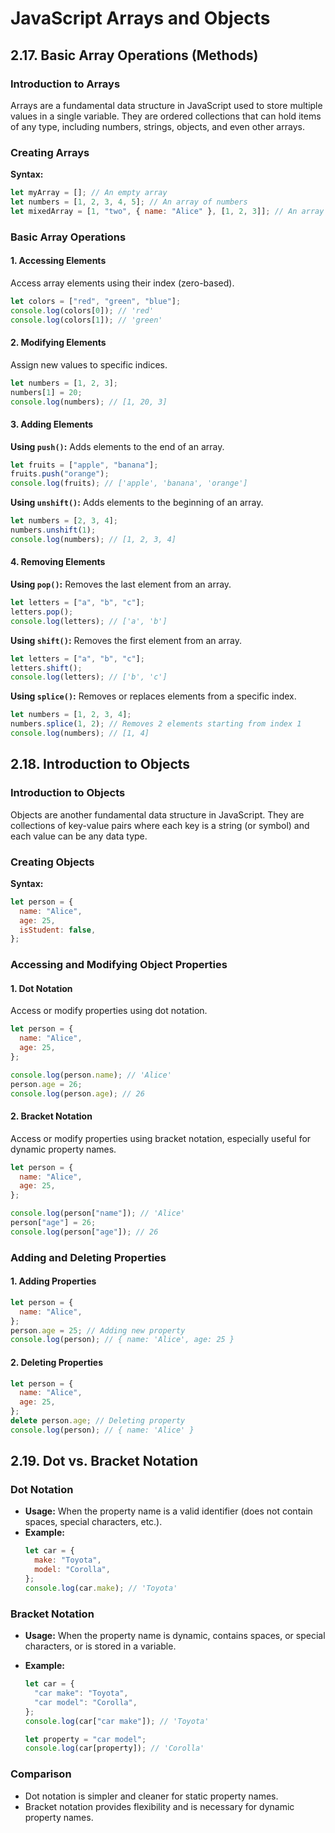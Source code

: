 # JavaScript Arrays and Objects

## 2.17. Basic Array Operations (Methods)

### Introduction to Arrays

Arrays are a fundamental data structure in JavaScript used to store multiple values in a single variable. They are ordered collections that can hold items of any type, including numbers, strings, objects, and even other arrays.

### Creating Arrays

**Syntax:**

```javascript
let myArray = []; // An empty array
let numbers = [1, 2, 3, 4, 5]; // An array of numbers
let mixedArray = [1, "two", { name: "Alice" }, [1, 2, 3]]; // An array with mixed types
```

### Basic Array Operations

#### 1. Accessing Elements

Access array elements using their index (zero-based).

```javascript
let colors = ["red", "green", "blue"];
console.log(colors[0]); // 'red'
console.log(colors[1]); // 'green'
```

#### 2. Modifying Elements

Assign new values to specific indices.

```javascript
let numbers = [1, 2, 3];
numbers[1] = 20;
console.log(numbers); // [1, 20, 3]
```

#### 3. Adding Elements

**Using `push()`:** Adds elements to the end of an array.

```javascript
let fruits = ["apple", "banana"];
fruits.push("orange");
console.log(fruits); // ['apple', 'banana', 'orange']
```

**Using `unshift()`:** Adds elements to the beginning of an array.

```javascript
let numbers = [2, 3, 4];
numbers.unshift(1);
console.log(numbers); // [1, 2, 3, 4]
```

#### 4. Removing Elements

**Using `pop()`:** Removes the last element from an array.

```javascript
let letters = ["a", "b", "c"];
letters.pop();
console.log(letters); // ['a', 'b']
```

**Using `shift()`:** Removes the first element from an array.

```javascript
let letters = ["a", "b", "c"];
letters.shift();
console.log(letters); // ['b', 'c']
```

**Using `splice()`:** Removes or replaces elements from a specific index.

```javascript
let numbers = [1, 2, 3, 4];
numbers.splice(1, 2); // Removes 2 elements starting from index 1
console.log(numbers); // [1, 4]
```

## 2.18. Introduction to Objects

### Introduction to Objects

Objects are another fundamental data structure in JavaScript. They are collections of key-value pairs where each key is a string (or symbol) and each value can be any data type.

### Creating Objects

**Syntax:**

```javascript
let person = {
  name: "Alice",
  age: 25,
  isStudent: false,
};
```

### Accessing and Modifying Object Properties

#### 1. Dot Notation

Access or modify properties using dot notation.

```javascript
let person = {
  name: "Alice",
  age: 25,
};

console.log(person.name); // 'Alice'
person.age = 26;
console.log(person.age); // 26
```

#### 2. Bracket Notation

Access or modify properties using bracket notation, especially useful for dynamic property names.

```javascript
let person = {
  name: "Alice",
  age: 25,
};

console.log(person["name"]); // 'Alice'
person["age"] = 26;
console.log(person["age"]); // 26
```

### Adding and Deleting Properties

#### 1. Adding Properties

```javascript
let person = {
  name: "Alice",
};
person.age = 25; // Adding new property
console.log(person); // { name: 'Alice', age: 25 }
```

#### 2. Deleting Properties

```javascript
let person = {
  name: "Alice",
  age: 25,
};
delete person.age; // Deleting property
console.log(person); // { name: 'Alice' }
```

## 2.19. Dot vs. Bracket Notation

### Dot Notation

- **Usage:** When the property name is a valid identifier (does not contain spaces, special characters, etc.).
- **Example:**
  ```javascript
  let car = {
    make: "Toyota",
    model: "Corolla",
  };
  console.log(car.make); // 'Toyota'
  ```

### Bracket Notation

- **Usage:** When the property name is dynamic, contains spaces, or special characters, or is stored in a variable.
- **Example:**

  ```javascript
  let car = {
    "car make": "Toyota",
    "car model": "Corolla",
  };
  console.log(car["car make"]); // 'Toyota'

  let property = "car model";
  console.log(car[property]); // 'Corolla'
  ```

### Comparison

- Dot notation is simpler and cleaner for static property names.
- Bracket notation provides flexibility and is necessary for dynamic property names.
